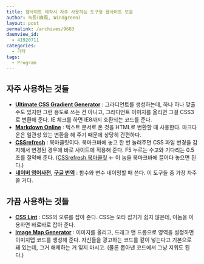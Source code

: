 ```yaml
---
title: 웹사이트 제작시 자주 사용하는 도구형 웹사이트 모음
author: 녹풍(綠風, Windgreen)
layout: post
permalink: /archives/9683
daumview_id:
  - 41920711
categories:
  - 기타
tags:
  - Program
---
```

## 자주 사용하는 것들

*   [**Ultimate CSS Gradient Generator**][1] : 그라디언트를 생성하는데, 하나 하나 맞출 수도 있지만 그런 용도로 쓰는 건 아니고, 그라디언트 이미지를 올리면 그걸 CSS3로 변환해 준다. IE 체크를 하면 IE8까지 호환되는 코드를 준다.
*   **[Markdown Online][2]** : 텍스트 문서로 온 것을 HTML로 변환할 때 사용한다. 마크다운은 일관성 있는 변환을 해 주기 때문에 상당히 간편하다.
*   **[CSSrefresh][3]** : 북마클릿이다. 북마크바에 놓고 한 번 눌러주면 CSS 파일 변경을 감지해서 변경된 경우에 바로 사이트에 적용해 준다. F5 누르는 수고와 기다리는 0.5초를 절약해 준다. ([CSSrefresh 북마클릿][4] ← 이 놈을 북마크바에 끌어다 놓으면 된다.)
*   **[네이버 영어사전][5]**, **[구글 번역][6]** : 함수와 변수 네이밍할 때 쓴다. 이 도구들 중 가장 자주 쓸 거다.

## 가끔 사용하는 것들

*   **[CSS Lint][7]** : CSS의 오류를 잡아 준다. CSS는 오타 잡기가 쉽지 않은데, 이놈을 이용하면 바로바로 잡아 준다.
*   **[Image Map Generator][8]** : 이미지를 올리고, 드래그 앤 드롭으로 영역을 설정하면 이미지맵 코드를 생성해 준다. 자신들을 광고하는 코드를 같이 넣는다고 기본으로 돼 있는데, 그거 해제하는 거 잊지 마시고. (물론 뽑아낸 코드에서 그냥 지워도 된다.)

 [1]: http://www.colorzilla.com/gradient-editor/
 [2]: http://daringfireball.net/projects/markdown/dingus
 [3]: http://cssrefresh.frebsite.nl/
 [4]: javascript:(function(){var%20script=document.createElement('script');script.setAttribute('src','http://cssrefresh.frebsite.nl/js/cssrefresh.js');var%20head=document.getElementsByTagName('head');head[0].appendChild(script);})();
 [5]: http://endic.naver.com/
 [6]: http://translate.google.co.kr/?hl=ko
 [7]: http://csslint.net/
 [8]: http://www.image-maps.com/